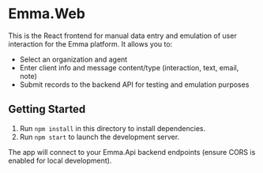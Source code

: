 # Emma.Web

This is the React frontend for manual data entry and emulation of user interaction for the Emma platform. It allows you to:
- Select an organization and agent
- Enter client info and message content/type (interaction, text, email, note)
- Submit records to the backend API for testing and emulation purposes

## Getting Started

1. Run `npm install` in this directory to install dependencies.
2. Run `npm start` to launch the development server.

The app will connect to your Emma.Api backend endpoints (ensure CORS is enabled for local development).
